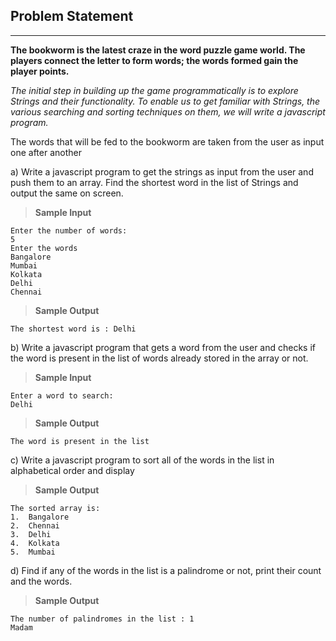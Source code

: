 ## Problem Statement
---
**The bookworm is the latest craze in the word puzzle game world. The players connect the letter to form words; the words formed gain the player points.**
 
*The initial step in building up the game programmatically is to explore Strings and their functionality. To enable us to get familiar with Strings, the various searching and sorting techniques on them, we will write a javascript program.*


The words that will be fed to the bookworm are taken from the user as input one after another

a)	Write a javascript program to get the strings as input from the user and push them to an array. Find the shortest word in the list of Strings and output the same on screen.
> **Sample Input**

    Enter the number of words: 
    5
    Enter the words
    Bangalore
    Mumbai
    Kolkata
    Delhi
    Chennai
> **Sample Output**

    The shortest word is : Delhi

b)	Write a javascript program that gets a word from the user and checks if the word is present in the list of words already stored in the array or not.
> **Sample Input**

    Enter a word to search: 
    Delhi

> **Sample Output**

    The word is present in the list
c)	Write a javascript program to sort all of the words in the list in alphabetical order and display
> **Sample Output**

    The sorted array is: 
    1.	Bangalore
    2.	Chennai
    3.	Delhi
    4.	Kolkata
    5.	Mumbai

d) Find if any of the words in the list is a palindrome or not, print their count and the words.
> **Sample Output**

    The number of palindromes in the list : 1
    Madam


